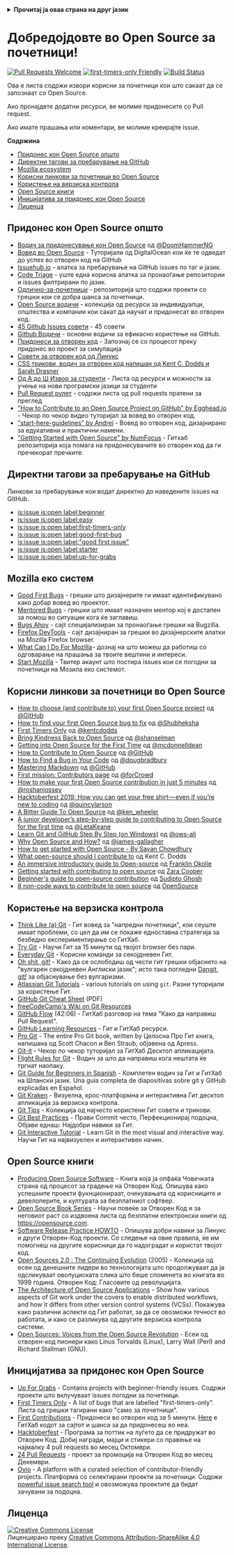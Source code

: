 <details>
<summary>
<strong> Прочитај ја оваа страна на друг јазик </strong>
</summary>
    <ul>
        <li><a href="./README.md"> English </a></li>
        <li><a href="./README-BN.md"> বাংলা </a></li>
        <li><a href="./README-CN.md"> 中文 </a></li>
        <li><a href="./README-RU.md"> русский </a></li>
        <li><a href="./README-RO.md"> Românesc </a></li>
        <li><a href="./README-IT.md"> Italiano </a></li>
        <li><a href="./README-ES.md"> Español </a></li>
        <li><a href="./README-pt-BR.md"> Português (BR) </a></li>
        <li><a href="./README-DE.md"> Deutsch </a></li>
        <li><a href="./README-GR.md"> Ελληνικά </a></li>
        <li><a href="./README-FR.md"> Français </a></li>
        <li><a href="./README-KO.md"> 한국어 </a></li>
        <li><a href="./README-JA.md"> 日本語 </a></li>
    </ul>
</details>

# Добредојдовте во Open Source за почетници!

[![Pull Requests Welcome](https://img.shields.io/badge/PRs-welcome-brightgreen.svg?style=flat)](http://makeapullrequest.com)
[![first-timers-only Friendly](https://img.shields.io/badge/first--timers--only-friendly-blue.svg)](https://www.firsttimersonly.com/)
[![Build Status](https://api.travis-ci.org/freeCodeCamp/how-to-contribute-to-open-source.svg?branch=master)](https://travis-ci.org/freeCodeCamp/how-to-contribute-to-open-source)

Ова е листа содржи извори корисни за почетници кои што сакаат да се запознаат со Open Source.

Ако пронајдете додатни ресурси, ве молиме придонесите со Pull request.

Ако имате прашања или коментари, ве молиме креирајте issue.

**Содржина**

- [Придонес кон Open Source општо](#придонес-кон-open-source-општо)
- [Директни тагови за пребарување на GitHub](#директни-тагови-за-пребарување-на-github)
- [Mozilla ecosystem](#mozilla-еко-систем)
- [Корисни линкови за почетници во Open Source](#корисни-линкови-за-почетници-во-open-source)
- [Користење на верзиска контрола](#користење-на-верзиска-контрола)
- [Open Source книги](#open-source-книги)
- [Иницијатива за придонес кон Open Source](#иницијатива-за-придонес-кон-open-source)
- [Лиценца](#лиценца)

## Придонес кон Open Source општо

- [Водич за придонесување кон Open Source](https://www.freecodecamp.org/news/the-definitive-guide-to-contributing-to-open-source-900d5f9f2282/) од [@DoomHammerNG](https://twitter.com/DoomHammerNG)
- [Вовед во Open Source](https://www.digitalocean.com/community/tutorial_series/an-introduction-to-open-source) - Туторијали од DigitalOcean кои ќе те одведат до успех во отворен код на GitHub
- [Issuehub.io](http://issuehub.io/) - алатка за пребарување на GitHub issues по таг и јазик.
- [Code Triage](https://www.codetriage.com/) - уште една корисна алатка за пронаоѓање репозитории и issues филтрирани по јазик.
- [Одлично-за-почетници](https://github.com/MunGell/awesome-for-beginners) - репозиторија што содржи проекти со грешки кои се добра шанса за почетници.
- [Open Source водичи](https://opensource.guide/) - колекција од ресурси за индивидуалци, општества и компании кои сакат да научат и придонесат во отворен код.
- [45 Github Issues совети](https://hackernoon.com/45-github-issues-dos-and-donts-dfec9ab4b612) - 45 совети
- [Github Водичи](https://guides.github.com/) - основни водичи за ефикасно користење на GitHub.
- [Придонеси за отворен код](https://github.com/danthareja/contribute-to-open-source) - Запознај се со процесот преку придонес во проект за симулација
- [Совети за отворен код од Линукс](https://www.linuxfoundation.org/resources/open-source-guides/)
- [CSS трикови, водич за отворен код напишан од Kent C. Dodds и Sarah Drasner](https://css-tricks.com/open-source-etiquette-guidebook/)
- [Од А до Ш Извор за студенти](https://github.com/dipakkr/A-to-Z-Resources-for-Students) - Листа од ресурси и можности за учење на нови програмски јазици за студенти
- [Pull Request рулет](http://www.pullrequestroulette.com/) - содржи листа од pull requests пратени за преглед
- ["How to Contribute to an Open Source Project on GitHub" by Egghead.io](https://egghead.io/courses/how-to-contribute-to-an-open-source-project-on-github) - Чекор по чекор видео туторијал за вовед во отворен код.
- ["start-here-guidelines" by Andrei](https://github.com/zero-to-mastery/start-here-guidelines) - Вовед во отворен код, дизајнирано за едукативни и практични намени.
- ["Getting Started with Open Source" by NumFocus](https://github.com/numfocus/getting-started-with-open-source) - Гитхаб репозиторија која помага на придонесувачите во отворен код да ги пречекорат пречките.

## Директни тагови за пребарување на GitHub
Линкови за пребарување кои водат директно до наведените issues на GitHub.
- [is:issue is:open label:beginner](https://github.com/issues?q=is%3Aissue+is%3Aopen+label%3Abeginner)
- [is:issue is:open label:easy](https://github.com/issues?q=is%3Aissue+is%3Aopen+label%3Aeasy)
- [is:issue is:open label:first-timers-only](https://github.com/issues?q=is%3Aissue+is%3Aopen+label%3Afirst-timers-only)
- [is:issue is:open label:good-first-bug](https://github.com/issues?q=is%3Aissue+is%3Aopen+label%3Agood-first-bug)
- [is:issue is:open label:"good first issue"](https://github.com/issues?q=is%3Aissue+is%3Aopen+label%3A%22good+first+issue%22)
- [is:issue is:open label:starter](https://github.com/issues?q=is%3Aissue+is%3Aopen+label%3Astarter)
- [is:issue is:open label:up-for-grabs](https://github.com/issues?q=is%3Aissue+is%3Aopen+label%3Aup-for-grabs)

## Mozilla еко систем
- [Good First Bugs](https://bugzil.la/sw:%22[good%20first%20bug]%22&limit=0) - грешки што дизајнерите ги имаат идентификувано како добар вовед во проектот.
- [Mentored Bugs](https://bugzilla.mozilla.org/buglist.cgi?quicksearch=mentor%3A%40) - грешки што имаат назначен ментор кој е достапен за помош во ситуации кога ќе заглавиш.
- [Bugs Ahoy](https://www.joshmatthews.net/bugsahoy/) - сајт специјализиран за пронаоѓање грешки на Bugzilla.
- [Firefox DevTools](http://firefox-dev.tools/) - сајт дизајниран за грешки во дизајнерските алатки на Mozilla Firefox browser.
- [What Can I Do For Mozilla](https://whatcanidoformozilla.org/) - дознај на што можеш да работиш со одговарање на прашања за твоите вештини и интереси.
- [Start Mozilla](https://twitter.com/StartMozilla) - Твитер акаунт што постира issues кои се погодни за почетници на Мозила еко системот.

## Корисни линкови за почетници во Open Source
- [How to choose (and contribute to) your first Open Source project](https://github.com/collections/choosing-projects) од [@GitHub](https://github.com/github)
- [How to find your first Open Source bug to fix](https://www.freecodecamp.org/news/finding-your-first-open-source-project-or-bug-to-work-on-1712f651e5ba/) од [@Shubheksha](https://github.com/Shubheksha)
- [First Timers Only](https://kentcdodds.com/blog/first-timers-only/) од [@kentcdodds](https://github.com/kentcdodds)
- [Bring Kindness Back to Open Source](https://web.archive.org/web/20201009150545/https://www.hanselman.com/blog/bring-kindness-back-to-open-source) од [@shanselman](https://github.com/shanselman)
- [Getting into Open Source for the First Time](https://www.nearform.com/blog/getting-into-open-source-for-the-first-time/) од [@mcdonnelldean](https://github.com/mcdonnelldean)
- [How to Contribute to Open Source](https://opensource.guide/how-to-contribute/) од [@GitHub](https://github.com/github)
- [How to Find a Bug in Your Code](https://8thlight.com/blog/doug-bradbury/2016/06/29/how-to-find-bug-in-your-code.html) од [@dougbradbury](https://twitter.com/dougbradbury)
- [Mastering Markdown](https://guides.github.com/features/mastering-markdown/) од [@GitHub](https://github.com/github)
- [First mission: Contributors page](https://medium.com/@forCrowd/first-mission-contributors-page-df24e6e70705#.2v2g0no29) од [@forCrowd](https://github.com/forCrowd)
- [How to make your first Open Source contribution in just 5 minutes](https://www.freecodecamp.org/news/how-to-make-your-first-open-source-contribution-in-just-5-minutes-aaad1fc59c9a/) од [@roshanjossey](https://github.com/Roshanjossey/)
- [Hacktoberfest 2019: How you can get your free shirt — even if you’re new to coding](https://www.freecodecamp.org/news/hacktoberfest-2018-how-you-can-get-your-free-shirt-even-if-youre-new-to-coding-96080dd0b01b/) од [@quincylarson](https://www.freecodecamp.org/news/author/quincylarson/)
- [A Bitter Guide To Open Source](https://medium.com/codezillas/a-bitter-guide-to-open-source-a8e3b6a3c1c4) од [@ken_wheeler](https://medium.com/@ken_wheeler)
- [A junior developer’s step-by-step guide to contributing to Open Source for the first time](https://hackernoon.com/contributing-to-open-source-the-sharks-are-photoshopped-47e22db1ab86) од [@LetaKeane](https://hackernoon.com/u/letakeane)
- [Learn Git and GitHub Step By Step (on Windows)](https://medium.com/illumination/path-to-learning-git-and-github-be93518e06dc) од [@ows-ali](https://medium.com/@ows_ali)
- [Why Open Source and How?](https://careerkarma.com/blog/open-source-projects-for-beginners/) од [@james-gallagher](https://careerkarma.com/blog/author/jamesgallagher/)
- [How to get started with Open Source - By Sayan Chowdhury](https://www.hackerearth.com/getstarted-opensource/)
- [What open-source should I contribute to](https://kentcdodds.com/blog/what-open-source-project-should-i-contribute-to/) од Kent C. Dodds
- [An immersive introductory guide to Open-source](https://developeraspire.hashnode.dev/an-immersive-introductory-guide-to-open-source) од [Franklin Okolie](https://twitter.com/DeveloperAspire)
- [Getting started with contributing to open source](https://stackoverflow.blog/2020/08/03/getting-started-with-contributing-to-open-source/) од [Zara Cooper](https://stackoverflow.blog/author/zara-cooper/)
- [Beginner's guide to open-source contribution](https://workat.tech/general/article/open-source-contribution-guide-xmhf1k601vdj) од [Sudipto Ghosh](https://github.com/pydevsg)
- [8 non-code ways to contribute to open source](https://opensource.com/life/16/1/8-ways-contribute-open-source-without-writing-code) од [OpenSource](https://twitter.com/OpenSourceWay)

## Користење на верзиска контрола
- [Think Like (a) Git](http://think-like-a-git.net/) - Гит вовед за "напредни почетници", кои сеуште имаат проблеми, со цел да им се покаже едноставна стратегија за безбедно експериментирање со ГитХаб.
- [Try Git](https://try.github.io/) - Научи Гит за 15 минути од твојот browser без пари.
- [Everyday Git](https://git-scm.com/docs/giteveryday) - Корисни команди за секојдневен Гит.
- [Oh shit, git!](https://ohshitgit.com/) - Како да се ослободиш од чести гит грешки објаснето на "вулгарен секојдневен Англиски јазик"; исто така погледни [Dangit, git!](https://dangitgit.com/) за објаснување без вулгаризми.
- [Atlassian Git Tutorials](https://www.atlassian.com/git/tutorials) - various tutorials on using `git`. Разни туторијали за користење Гит.
- [GitHub Git Cheat Sheet](https://education.github.com/git-cheat-sheet-education.pdf) (PDF)
- [freeCodeCamp's Wiki on Git Resources](https://forum.freecodecamp.org/t/wiki-git-resources/13136)
- [GitHub Flow](https://www.youtube.com/watch?v=juLIxo42A_s) (42:06) - ГитХаб разговор на тема "Како да направиш Pull Request".
- [GitHub Learning Resources](https://docs.github.com/en/github/getting-started-with-github/git-and-github-learning-resources) - Гит и ГитХаб ресурси.
- [Pro Git](https://git-scm.com/book/en/v2) - The entire Pro Git book, written by  Целосна Про Гит книга, напишана од Scott Chacon и Ben Straub, објавена од Apress.
- [Git-it](https://github.com/jlord/git-it-electron) - Чекор по чекор туторијал за ГитХаб Десктоп апликацијата.
- [Flight Rules for Git](https://github.com/k88hudson/git-flight-rules) - Водич за што да направиш кога нештата ќе тргнат наопаку.
- [Git Guide for Beginners in Spanish](https://platzi.github.io/git-slides/#/) - Комплетен водич за Гит и ГитХаб на Шпански јазик. Una guía completa de diapositivas sobre git y GitHub explicadas en Español. 
- [Git Kraken](https://www.gitkraken.com/git-client) - Визуелна, крос-платформна и интерактивна Гит десктоп апликација за верзиска контрола.
- [Git Tips](https://github.com/git-tips/tips) - Колекција од најчесто користени Гит совети и трикови.
- [Git Best Practices](https://sethrobertson.github.io/GitBestPractices/) - Прави Commit често, Перфекционирај подоцна, Објави еднаш: Најдобри навики за Гит.
- [Git Interactive Tutorial](https://learngitbranching.js.org/) - Learn Git in the most visual and interactive way. Научи Гит на највизуелен и интерактивен начин.

## Open Source книги
- [Producing Open Source Software](https://producingoss.com/) - Книга која ја опфаќа Човечката страна од процесот за градење на Отворен Код. Опишува како успешните проекти фукнционираат, очекувањата од корисниците и девелоперите, и културата за безплатниот софтвер.
- [Open Source Book Series](https://opensource.com/resources/ebooks) - Научи повеќе за Отворен Код и за неговиот раст со издвоена листа од безплатни електронски книги од https://opensource.com.
- [Software Release Practice HOWTO](https://tldp.org/HOWTO/Software-Release-Practice-HOWTO/) - Опишува добри навики за Линукс и други Отворен-Код проекти. Со следење на овие правила, ќе им помогнеш на другите корисници да го надоградат и користат твојот код.
- [Open Sources 2.0 : The Continuing Evolution](https://archive.org/details/opensources2.000diborich) (2005) - Колекција од есеи од денешните лидери во технологијата што продолжуваат да ја одсликуваат оволуциската слика што беше споменета во книгата во 1999 година. Отворен Код: Гласовите од револуцијата.
- [The Architecture of Open Source Applications](http://www.aosabook.org/en/git.html) - Show how various aspects of Git work under the covers to enable distributed workflows, and how it differs from other version control systems (VCSs). Покажува како различни аспекти од Гит работат, за да се овозможи течност во работата, и како се разликува од другите верзиска контрола системи.
- [Open Sources: Voices from the Open Source Revolution](https://www.oreilly.com/openbook/opensources/book/) - Есеи од отворен-код пионери како Linus Torvalds (Linux), Larry Wall (Perl) and Richard Stallman (GNU).

## Иницијатива за придонес кон Open Source
- [Up For Grabs](https://up-for-grabs.net/) - Contains projects with beginner-friendly issues. Содржи проекти што вклучуваат issues погодни за почетници.
- [First Timers Only](https://www.firsttimersonly.com/) - A list of bugs that are labelled "first-timers-only". Листа од грешки тагирани како "само за почетници".
- [First Contributions](https://firstcontributions.github.io/) - Придонеси во отворен код за 5 минути. [Here](https://github.com/firstcontributions/first-contributions) е ГитХаб кодот за сајтот и шансa за да придонесеш во неа.
- [Hacktoberfest](https://hacktoberfest.digitalocean.com/) - Програма за поттик на луѓето да се придружат во Отворен Код. Добиј награди, мајци и стикери со правење на најмалку 4 pull requests во месец Октомври.
- [24 Pull Requests](https://24pullrequests.com) - проект за промоција на Отворен Код во месец Декември.
- [Ovio](https://ovio.org) - A platform with a curated selection of contributor-friendly projects. Платформа со селектирани проекти за почетници. Содржи [powerful issue search tool](https://ovio.org/issues) и овозможува проектите да бидат зачувани за подоцна.

## Лиценца
<a rel="license" href="https://creativecommons.org/licenses/by-sa/4.0/"><img alt="Creative Commons License" style="border-width:0" src="https://licensebuttons.net/l/by-sa/4.0/88x31.png" /></a><br />Лиценцирано преку <a rel="license" href="https://creativecommons.org/licenses/by-sa/4.0/">Creative Commons Attribution-ShareAlike 4.0 International License</a>.
